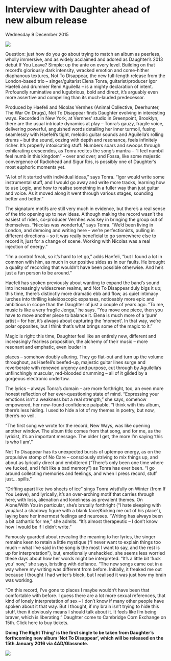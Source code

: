 # Interview with Daughter ahead of new album release
Wednesday 9 December 2015

<img src="/Images/Francesca Jane Allen/Daughter-1-CreditFrancescaAllen.jpg">

Question: just how do you go about trying to match an album as peerless, wholly immersive, and as widely acclaimed and adored as Daughter’s 2013 debut If You Leave? Simple: up the ante on every level. Building on that record’s gloriously dark intensity, wracked emotion and come-hither diaphanous textures, Not To Disappear, the new full-length release from the London-based trio – singer/guitarist Elena Tonra, guitarist/producer Igor Haefeli and drummer Remi Aguilella – is a mighty declaration of intent. Profoundly ruminative and lugubrious, bold and direct, it’s arguably even more assertive and compelling than its much-lauded predecessor.

Produced by Haefeli and Nicolas Vernhes (Animal Collective, Deerhunter, The War On Drugs), Not To Disappear finds Daughter evolving in interesting ways. Recorded in New York, at Vernhes’ studio in Greenpoint, Brooklyn, there are the usual intricate dynamics at play – Tonra’s gauzy, fragile voice, delivering powerful, anguished words detailing her inner turmoil, fusing seamlessly with Haefeli’s tight, melodic guitar sounds and Aguilella’s rolling drums – but the sound, oozing with depth and resonance, feels infinitely richer. It’s properly intoxicating stuff: Numbers soars and swoops through exhilarating crescendos, as Tonra recites the song’s mantra – “I feel numb/I feel numb in this kingdom” – over and over; and Fossa, like some majestic convergence of Radiohead and Sigur Rós, is possibly one of Daughter’s most euphoric moments yet.

“A lot of it started with individual ideas,” says Tonra. “Igor would write some instrumental stuff, and I would go away and write more tracks, learning how to use Logic, and how to realise something in a fuller way than just guitar and voice. As it moved along it went through various stages, sounding better and better.”

The signature motifs are still very much in evidence, but there’s a real sense of the trio opening up to new ideas. Although making the record wasn’t the easiest of rides, co-producer Vernhes was key in bringing the group out of themselves. “Nicolas was wonderful,” says Tonra. “We’d been living in London, and demoing and writing here – we’re perfectionists, pulling in different directions – so it was really beneficial to go somewhere else to record it, just for a change of scene. Working with Nicolas was a real injection of energy.”

“I’m a control freak, so it’s hard to let go,” adds Haefeli, “but I found a lot in common with him, as much in our positive sides as in our faults. He brought a quality of recording that wouldn’t have been possible otherwise. And he’s just a fun person to be around.”

Haefeli has spoken previously about wanting to expand the band’s sound into increasingly widescreen realms, and Not To Disappear duly bigs it up; this time, there’s distinctly more dramatic ebb and flow, as quiet intimacy lurches into thrilling kaleidoscopic expanses, noticeably more epic and ambitious in scope than the Daughter of just a couple of years ago. “To me, music is like a very fragile Jenga,” he says. “You move one piece, then you have to move another piece to balance it. Elena is much more of a ‘pure’ artist – for her, it’s always about capturing the ‘moment’. In that way, we’re polar opposites, but I think that’s what brings some of the magic to it.”

Magic is right: this time, Daughter feel like an entirely new, different and increasingly fearless proposition, the alchemy of their music – more resonant and emphatic, even louder in

places – somehow doubly alluring. They go flat-out and turn up the volume throughout, as Haefeli’s beefed-up, majestic guitar lines surge and reverberate with renewed urgency and purpose, cut through by Aguilella’s unflinchingly muscular, red-blooded drumming – all of it gilded by a gorgeous electronic undertow.

The lyrics – always Tonra’s domain – are more forthright, too, an even more honest reflection of her ever-questioning state of mind. “Expressing your emotions isn’t a weakness but a real strength,” she says, somehow empowered, her new-found confidence palpable. “I think with this album, there’s less hiding. I used to hide a lot of my themes in poetry, but now, there’s no veil.

“The first song we wrote for the record, New Ways, was like opening another window. The album title comes from that song, and for me, as the lyricist, it’s an important message. The older I get, the more I’m saying ‘this is who I am’.”

Not To Disappear has its unexpected bursts of uptempo energy, as on the propulsive stomp of No Care – consciously striving to mix things up, and about as lyrically direct and embittered (“There’s only been one time where we fucked, and i felt like a bad memory”) as Tonra has ever been. “I go around collecting memories and feelings, and when I press record, stuff just… spills.”

“Drifting apart like two sheets of ice” sings Tonra wistfully on Winter (from If You Leave), and lyrically, it’s an over-arching motif that carries through here, with loss, alienation and loneliness as prevalent themes. On Alone/With You in particular, she’s brutally forthright (“I hate sleeping with you/Just a shadowy figure with a blank face/Kicking me out of his place”), laying bare her innermost feelings and neuroses. “Writing has always been a bit cathartic for me,” she admits. “It’s almost therapeutic – I don’t know how I would be if I didn’t write.”

Famously guarded about revealing the meaning to her lyrics, the singer remains keen to retain a little mystique (“I never want to explain things too much – what I’ve said in the song is the most I want to say, and the rest is up for interpretation”), but, emotionally unshackled, she seems less worried these days about how her words might be interpreted. “It’s a little bit ‘fuck you’ now,” she says, bristling with defiance. “The new songs came out in a way where my writing was different from before. Initially, it freaked me out because I thought I had writer’s block, but I realised it was just how my brain was working.

“On this record, I’ve gone to places I maybe wouldn’t have been that comfortable with before. I guess there are a lot more sexual references, that kind of lonely interpretation of sex – I don’t know if many other people have spoken about it that way. But I thought, if my brain isn’t trying to hide this stuff, then it obviously means I should talk about it. It feels like I’m being braver, which is liberating.”
Daughter come to Cambridge Corn Exchange on 15th. Click here to buy tickets.

**Doing The Right Thing’ is the first single to be taken from Daughter’s forthcoming new album ‘Not To Disappear’, which will be released on the 15th January 2016 via 4AD/Glassnote.**

[<img src="https://i.ytimg.com/vi/bU5F-DvGLkA/maxresdefault.jpg">](https://www.youtube.com/watch?v=bU5F-DvGLkA)




